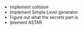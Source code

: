 - Implement collision
- Implement Simple Level generator
- Figure out what the secrets part is
- Iplement ASTAR
